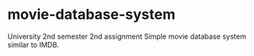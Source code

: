 # movie-database-system
University 2nd semester 2nd assignment
Simple movie database system similar to IMDB.
